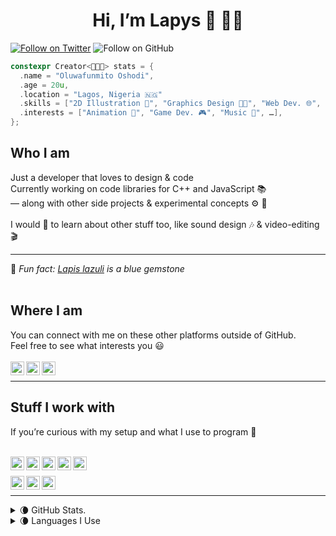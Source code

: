 <h1 center style="
  align-content: center !important;
  align-items: center !important;
  display: block !important;
  left: auto !important;
  justify-content: center !important;
  margin-left: auto !important;
  margin-right: auto !important;
  right: auto !important;
  text-align: center !important;
  vertical-align: middle !important;
  width: 100% !important
"> <center> Hi, I&rsquo;m Lapys 🌙 👋🏾 </center> </h1>

[![Follow on Twitter](https://img.shields.io/twitter/follow/Lapys_Arts?color=1DA1F2&label=Follow%20on%20Twitter&logo=twitter&style=for-the-badge)](https://twitter.com/intent/follow?original_referer=https%3A%2F%2Fgithub.com%2FLapysDev&screen_name=Lapys_Arts)
![Follow on GitHub](https://img.shields.io/github/followers/LapysDev?color=181717&label=Follow%20on%20GitHub&logo=Github&style=for-the-badge)

```cpp
constexpr Creator<👨🏾‍💻> stats = {
  .name = "Oluwafunmito Oshodi",
  .age = 20u,
  .location = "Lagos, Nigeria 🇳🇬"
  .skills = ["2D Illustration 🎨", "Graphics Design 👨‍🎨", "Web Dev. 🌐", …],
  .interests = ["Animation 🧍‍", "Game Dev. 🎮", "Music 🎸", …],
};
```
<h2> Who I am </h2>
Just a developer that loves to design & code
<br/>
Currently working on code libraries for C++ and JavaScript 📚 <br/>
— along with other side projects & experimental concepts ⚙️ 🧪 <br/>
<br/>
I would 💙 to learn about other stuff too, like sound design 🎶 & video-editing 🎬 <br/>
<hr/>
💍 <i> Fun fact: <a href="https://en.wikipedia.org/wiki/Lapis_lazuli" target="_blank" rel="noopener noreferrer">Lapis lazuli</a> is a blue gemstone </i>
<br/> <br/>

<h2> Where I am </h2>
You can connect with me on these other platforms outside of GitHub. <br/>
Feel free to see what interests you 😃 <br/>

<br/>
<a href="https://stackoverflow.com/users/7364573/lapys" title="StackOverflow"> <img align="left" alt="StackOverflow" width="22px" src="contacts/stackoverflow.ico"/> </a>
<a href="https://twitter.com/Lapys_Arts" title="Twitter"> <img align="left" alt="Twitter" width="22px" src="contacts/twitter.ico"/> </a>
<a href="https://www.youtube.com/channel/UCaDSL0cTCxuA3EBd94IBHVw" title="YouTube"> <img align="left" alt="YouTube" width="22px" src="contacts/youtube.ico"/> </a>
<br/>

<hr/>

<h2> Stuff I work with </h2>
If you&rsquo;re curious with my setup and what I use to program 🔨 <br/>

<br/>

<a href="https://en.wikipedia.org/wiki/C_(programming_language)" title="C"> <img align="left" alt="C" width="22px" src="languages/"/> </a>
<a href="https://en.wikipedia.org/wiki/C%2B%2B" title="C++"> <img align="left" alt="C++" width="22px" src="languages/"/> </a>
<a href="https://en.wikipedia.org/wiki/CSS" title="CSS"> <img align="left" alt="CSS" width="22px" src="languages/"/> </a>
<a href="https://en.wikipedia.org/wiki/HTML" title="HTML"> <img align="left" alt="HTML" width="22px" src="languages/"/> </a>
<a href="https://en.wikipedia.org/wiki/JavaScript" title="JavaScript"> <img align="left" alt="JS" width="22px" src="languages/"/> </a>
<br/>

<a href="https://git-scm.com/" title="Git"> <img align="left" alt="Git" width="22px" src="tools/"/> </a>
<a href="https://www.msys2.org/" title="msys2"> <img align="left" alt="msys2" width="22px" src="tools/"/> </a>
<a href="https://www.sublimetext.com/" title="Sublime Text"> <img align="left" alt="Sublime Text" width="22px" src="tools/"/> </a>
<br/>

<hr/>

<details>
  <summary> 🌘 GitHub Stats. </summary>

  <br/>
  <img align="left" alt="Lapys' GitHub ranking/ statistics" src="https://github-readme-stats.vercel.app/api?count_private=true&hide=contribs,issues,prs&include_all_commits&custom_title=Statistics&locale=en&show_icons=true&theme=dark&username=LapysDev"/>
  <br clear="all"/>
</details>

<details>
  <summary> 🌘 Languages I Use </summary>

  <br/>
  <img align="left" alt="Lapys' programming languages used on GitHub" src="https://github-readme-stats.vercel.app/api/top-langs/?layout=compact&theme=dark&username=LapysDev"/>
  <br clear="all"/>
</details>
